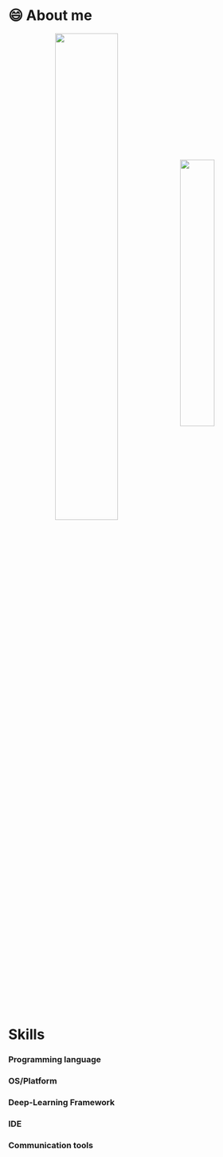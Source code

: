 # 😄 About me
<div align="center">
<img width=50% height=auto align="center" src="https://github-readme-stats.vercel.app/api?username=wooilahn&show_icons=true&theme=swift"/>
<img width=37% align="center" src="http://mazassumnida.wtf/api/v2/generate_badge?boj=boxer1532"/>
</div>
       
       
       
# Skills
### Programming language

### OS/Platform


### Deep-Learning Framework

### IDE

### Communication tools


<!--
![wooilahn's GitHub stats](https://github-readme-stats.vercel.app/api?username=wooilahn&show_icons=true&theme=swift) 
![Solved.ac Profile](http://mazassumnida.wtf/api/generate_badge?boj=boxer1532) 
-->


<!--
- 🔭 I’m currently working on ...
- 🌱 I’m currently learning ...
- 👯 I’m looking to collaborate on ...
- 🤔 I’m looking for help with ...
- 💬 Ask me about ...
- 📫 How to reach me: ...
- 😄 Pronouns: ...
- ⚡ Fun fact: ...
-->
